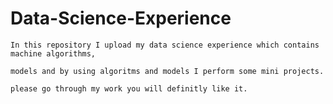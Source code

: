 # Data-Science-Experience

    In this repository I upload my data science experience which contains machine algorithms,
    
    models and by using algoritms and models I perform some mini projects.
    
    please go through my work you will definitly like it.
